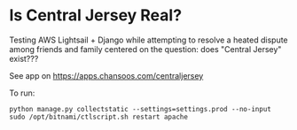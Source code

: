 # Is Central Jersey Real?

Testing AWS Lightsail + Django while attempting to resolve a heated dispute 
among friends and family centered on the question: does "Central Jersey" 
exist???

See app on https://apps.chansoos.com/centraljersey

To run:

```
python manage.py collectstatic --settings=settings.prod --no-input
sudo /opt/bitnami/ctlscript.sh restart apache
```
